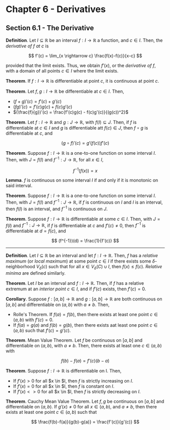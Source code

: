 # Chapter 6 - Derivatives

## Section 6.1 - The Derivative

**Definition**. Let $I \subseteq \mathbb{R}$ be an interval $f: I \rightarrow \mathbb{R}$ a function, and $c \in I$. Then, the *derivative of $f$ at $c$* is

$$
f'(c) = \lim_{x \rightarrow c} \frac{f(x)-f(c)}{x-c}
$$

provided that the limit exists. Thus, we obtain $f'(x)$, or the *derivative of $f$*, with a domain of all points $c \in I$ where the limit exists.

**Theorem**. If $f: I \rightarrow \mathbb{R}$ is differentiable at point $c$, it is continuous at point $c$.

**Theorem**. Let $f, g: I \rightarrow \mathbb{R}$ be differentiable at $c \in I$. Then,

- $(f+g)'(c) = f'(c) + g'(c)$
- $(fg)'(c) = f'(c)g(c) + f(c)g'(c)$
- $(\frac{f}{g})'(c) = \frac{f'(c)g(c) - f(c)g'(c)}{(g(c))^2}$

**Theorem**. Let $f: I \rightarrow \mathbb{R}$ and $g: J \rightarrow \mathbb{R}$, with $f(I) \subseteq J$. Then, if $f$ is differentiable at $c \in I$ and $g$ is differentiable att $f(c) \in J$, then $f \circ g$ is differentiable at $c$, and

$$
(g \circ f)'(c) = g'(f(c))f'(c)
$$

**Theorem**. Suppose $f: I \rightarrow \mathbb{R}$ is a one-to-one function on some interval $I$. Then, with $J = f(I)$ and $f^{-1}: J \rightarrow \mathbb{R}$, for all $x \in I$,

$$
f^{-1}(f(x)) = x
$$

**Lemma**. $f$ is continuous on some interval $I$ if and only if it is monotonic on said interval.

**Theorem**. Suppose $f: I \rightarrow \mathbb{R}$ is a one-to-one function on some interval $I$. Then, with $J = f(I)$ and $f^{-1}: J \rightarrow \mathbb{R}$, if $f$ is continuous on $I$ and $I$ is an interval, then $f(I)$ is an interval, and $f^{-1}$ is continuous on $J$.

**Theorem**. Suppose $f: I \rightarrow \mathbb{R}$ is differentiable at some $c \in I$. Then, with $J = f(I)$ and $f^{-1}: J \rightarrow \mathbb{R}$, if $f$ is differentiable at $c$ and $f'(c) \neq 0$, then $f^{-1}$ is differentiable at $d = f(c)$, and

$$
(f^{-1})(d) = \frac{1}{f'(c)}
$$

---

**Definition**. Let $I \subseteq \mathbb{R}$ be an interval and let $f: I \rightarrow \mathbb{R}$. Then, $f$ has a *relative maximum* (or *local maximum*) at some point $c \in I$ if there exists some $\delta$-neighborhood $V_\delta(c)$ such that for all $x \in V_\delta(C) \cup I$, then $f(x) \leq f(c)$. *Relative minima* are defined similarly.

**Theorem**. Let $I$ be an interval and $f: I \rightarrow \mathbb{R}$. Then, if $f$ has a relative extremum at an *interior point* $c \in I$, and if $f'(c)$ exists, then $f'(c) = 0$.

**Corollary**. Suppose $f: [a, b] \rightarrow \mathbb{R}$ and $g: [a, b] \rightarrow \mathbb{R}$ are both continuous on $[a, b]$ and differentiable on $(a, b)$ with $a \neq b$. Then,

- Rolle's Theorem. If $f(a) = f(b)$, then there exists at least one point $c \in (a, b)$ with $f'(c) = 0$.
- If $f(a) = g(a)$ and $f(b) = g(b)$, then there exists aat least one point $c \in (a, b)$ such that $f'(c) = g'(c)$.

**Theorem**. Mean Value Theorem. Let $f$ be continuous on $[a, b]$ and differentiable on $(a, b)$, with $a \neq b$. Then, there exists at least one $c \in (a, b)$ with

$$
f(b) - f(a) = f'(c)(b - a)
$$

**Theorem**. Suppose $f: I \rightarrow \mathbb{R}$ is differentiable on I. Then,

- If $f'(x) > 0$ for all $x \in $I, then $f$ is strictly increasing on $I$.
- If $f'(x) = 0$ for all $x \in $I, then $f$ is constant on $I$.
- If $f'(x) <> 0$ for all $x \in $I, then $f$ is strictly decreasing on $I$.

**Theorem**. Cauchy Mean Value Theorem. Let $f, g$ be continuous on $[a, b]$ and differentiable on $(a, b)$. If $g'(x) \neq 0$ for all $x \in (a, b)$, and $a \neq b$, then there exists  at least one point $c \in (a, b)$ such that

$$
\frac{f(b)-f(a)}{g(b)-g(a)} = \frac{f'(c)}{g'(c)}
$$

